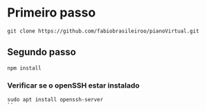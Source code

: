 # Primeiro passo
```
git clone https://github.com/fabiobrasileiroo/pianoVirtual.git
```

## Segundo passo
```
npm install
```

### Verificar se o openSSH estar instalado
```
sudo apt install openssh-server
``

